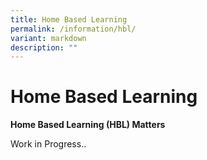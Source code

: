 ```yaml
---
title: Home Based Learning
permalink: /information/hbl/
variant: markdown
description: ""
---
```

# **Home Based Learning**

<strong>Home Based Learning (HBL) Matters</strong>

Work in Progress..